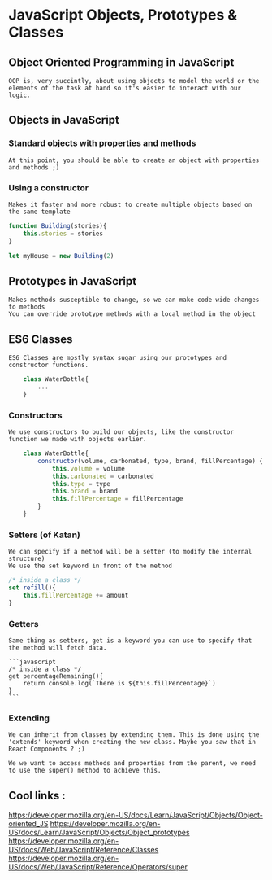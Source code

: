 # JavaScript Objects, Prototypes & Classes

## Object Oriented Programming in JavaScript
    OOP is, very succintly, about using objects to model the world or the elements of the task at hand so it's easier to interact with our logic.

## Objects in JavaScript

### Standard objects with properties and methods
    At this point, you should be able to create an object with properties and methods ;)

### Using a constructor
    Makes it faster and more robust to create multiple objects based on the same template

```javascript
function Building(stories){
    this.stories = stories
}

let myHouse = new Building(2)
```


## Prototypes in JavaScript
    Makes methods susceptible to change, so we can make code wide changes to methods
    You can override prototype methods with a local method in the object

## ES6 Classes
    ES6 Classes are mostly syntax sugar using our prototypes and constructor functions.

```javascript
    class WaterBottle{
        ...
    }
```
### Constructors
    We use constructors to build our objects, like the constructor function we made with objects earlier.

```javascript
    class WaterBottle{
        constructor(volume, carbonated, type, brand, fillPercentage) {
            this.volume = volume
            this.carbonated = carbonated
            this.type = type
            this.brand = brand
            this.fillPercentage = fillPercentage
        }
    }           
```
### Setters (of Katan)
    We can specify if a method will be a setter (to modify the internal structure)
    We use the set keyword in front of the method

```javascript
/* inside a class */
set refill(){
    this.fillPercentage += amount
}
```

### Getters
    Same thing as setters, get is a keyword you can use to specify that the method will fetch data.

    ```javascript
    /* inside a class */
    get percentageRemaining(){
        return console.log(`There is ${this.fillPercentage}`)
    }
    ```
### Extending
    We can inherit from classes by extending them. This is done using the 'extends' keyword when creating the new class. Maybe you saw that in React Components ? ;) 

    We we want to access methods and properties from the parent, we need to use the super() method to achieve this.
    
## Cool links :

https://developer.mozilla.org/en-US/docs/Learn/JavaScript/Objects/Object-oriented_JS
https://developer.mozilla.org/en-US/docs/Learn/JavaScript/Objects/Object_prototypes
https://developer.mozilla.org/en-US/docs/Web/JavaScript/Reference/Classes
https://developer.mozilla.org/en-US/docs/Web/JavaScript/Reference/Operators/super

